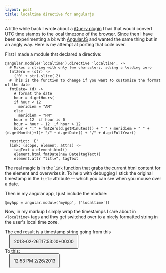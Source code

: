 ```yaml
---
layout: post
title: localtime directive for angularjs
---
```


<style>
localtime {
background-color: #efefef;
border: thin solid black;
margin: 1em;
padding: 1em;
border-radius: 4px;
}
</style>

A little while back I wrote about a [jQuery plugin](http://www.codeography.com/2012/10/11/convert-timestamps-localtime-jquery.html) I had that would convert UTC time stamps to the local timezone of the browser. Since then I have been experimenting a bit with [AngularJS](http://angularjs.org/) and wanted the same thing but in an angly way. Here is my attempt at porting that code over.

First I made a module that declared a directive:

    @angular.module('localtime').directive 'localtime', ->
      # Makes a string with only two characters, adding a leading zero
      fmtZero = (str) ->
        ('0' + str).slice(-2)
      # This is the function to change if you want to customize the format of the date
      fmtDate= (d) ->
        # format the date
        hour = d.getHours()
        if hour < 12
          meridiem = "AM"
        else
          meridiem = "PM"
        hour = 12  if hour is 0
        hour = hour - 12  if hour > 12
        hour + ":" + fmtZero(d.getMinutes()) + " " + meridiem + " " + (d.getMonth()+1)+ "/" + d.getDate() + "/" + d.getFullYear()

      restrict: 'E'
      link: (scope, element, attrs) ->
        tagText = element.html()
        element.html fmtDate(new Date(tagText))
        element.attr "title", tagText

The real magic is in the `link` function that grabs the current html content for the element and overwrites it. To help with debugging I stick the original timestamp in the `title` attribute -- which you can see when you mouse over a date.

Then in my angular app, I just include the module:

    @myApp = angular.module('myApp', ['localtime'])

Now, in my markup I simply wrap the timestamps I care about in `<localtime>` tags and they get switched over to a nicely formatted string in the user's local time zone.

The end result is a timestamp string going from this:

<p><localtime>2013-02-26T17:53:00+00:00</localtime></p>

To this:

<p><localtime title="2013-02-26T17:53:00+00:00">12:53 PM 2/26/2013</localtime></p>


